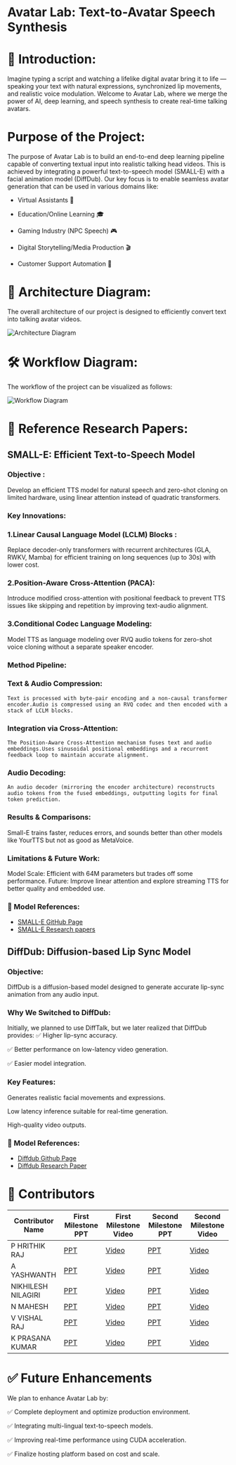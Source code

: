 <p align=center> <h1> Avatar Lab: Text-to-Avatar Speech Synthesis </h1> </p>


# 🚀 Introduction:
Imagine typing a script and watching a lifelike digital avatar bring it to life — speaking your text with natural expressions,
synchronized lip movements, and realistic voice modulation.
Welcome to Avatar Lab, where we merge the power of AI, deep learning, and speech synthesis to create real-time talking avatars.


# Purpose of the Project:
The purpose of Avatar Lab is to build an end-to-end deep learning pipeline capable of converting textual input into realistic talking head videos. This is achieved by integrating a powerful text-to-speech model (SMALL-E) with a facial animation model (DiffDub).
Our key focus is to enable seamless avatar generation that can be used in various domains like:

* Virtual Assistants 🚀

* Education/Online Learning 🎓

* Gaming Industry (NPC Speech) 🎮

* Digital Storytelling/Media Production 🎬

* Customer Support Automation 💬


# 🎨 Architecture Diagram:
The overall architecture of our project is designed to efficiently convert text into talking avatar videos.

![Architecture Diagram](./assests/images/Architecture_diagram.png)
# 🛠 Workflow Diagram:

The workflow of the project can be visualized as follows:

![Workflow Diagram](/assests/images/Workflow_diagram.png)

# 📜 Reference Research Papers:

## SMALL-E: Efficient Text-to-Speech Model
### Objective :
Develop an efficient TTS model for natural speech and zero-shot cloning on limited hardware, using linear attention instead of quadratic transformers.
### Key Innovations:
### 1.Linear Causal Language Model (LCLM) Blocks :
  Replace decoder-only transformers with recurrent architectures (GLA, RWKV, Mamba) for efficient training on long sequences (up to 30s) with lower cost.

### 2.Position-Aware Cross-Attention (PACA):
  Introduce modified cross-attention with positional feedback to prevent TTS issues like skipping and repetition by improving text-audio alignment.

### 3.Conditional Codec Language Modeling:
 Model TTS as language modeling over RVQ audio tokens for zero-shot voice cloning without a separate speaker encoder.

### Method Pipeline:
### Text & Audio Compression: 
    Text is processed with byte-pair encoding and a non-causal transformer encoder.Audio is compressed using an RVQ codec and then encoded with a stack of LCLM blocks.
### Integration via Cross-Attention:
    The Position-Aware Cross-Attention mechanism fuses text and audio embeddings.Uses sinusoidal positional embeddings and a recurrent feedback loop to maintain accurate alignment.
### Audio Decoding:
    An audio decoder (mirroring the encoder architecture) reconstructs audio tokens from the fused embeddings, outputting logits for final token prediction.

### Results & Comparisons:
Small-E trains faster, reduces errors, and sounds better than other models like YourTTS but not as good as MetaVoice.

### Limitations & Future Work:
Model Scale: Efficient with 64M parameters but trades off some performance.
Future: Improve linear attention and explore streaming TTS for better quality and embedded use.

### 📁 Model References:
- [SMALL-E GitHub Page](https://github.com/theodorblackbird/lina-speech)
- [SMALL-E Research papers](https://arxiv.org/pdf/2406.04467)

## DiffDub: Diffusion-based Lip Sync Model
### Objective:
DiffDub is a diffusion-based model designed to generate accurate lip-sync animation from any audio input.
### Why We Switched to DiffDub:
Initially, we planned to use DiffTalk, but we later realized that DiffDub provides:
✅ Higher lip-sync accuracy.

✅ Better performance on low-latency video generation.

✅ Easier model integration.

### Key Features:
Generates realistic facial movements and expressions.

Low latency inference suitable for real-time generation.

High-quality video outputs.

### 📁 Model References:
- [Diffdub Github Page](https://github.com/liutaocode/DiffDub)
- [Diffdub Research Paper](https://arxiv.org/pdf/2311.01811)

# 👥 Contributors

| Contributor Name | First Milestone PPT | First Milestone Video | Second Milestone PPT | Second Milestone Video |
|------------------|--------------------|-----------------------|----------------------|------------------------|
| P HRITHIK RAJ | [PPT](assests/presentations/mileStone-1/HRITHIK/✨AI%20·%20AI%20Avatars_%20Transforming%20Text%20to%20Video.pdf) | [Video](https://youtu.be/-5II5I0m4bY) | [PPT](assests/presentations/mileStone-2/HRITHIK/Avatar-Lab-Final-Presentation.pdf) | [Video](https://youtu.be/cqQ-ZUpZ1sQ) |
| A YASHWANTH | [PPT](assests/presentations/mileStone-1/YAsHWANTH/Avatar%20lab.pdf) | [Video](https://youtu.be/FT2L9GiezVY) | [PPT](assests/presentations/mileStone-2/YASHWANTH/AVATAR-LAB.pdf) | [Video](https://youtu.be/-QRKHvKZqNc?si=oiZKHnSNAHOMjJwF)|
| NIKHILESH NILAGIRI | [PPT](/assests/presentations/mileStone-1/NIKHILESH/nikhilesh_m1.pdf) | [Video](https://youtu.be/lFoVxP5mgVU) | [PPT](/assests/presentations/mileStone-2/NIKHILESH/nikhilesh_m2.pdf) | [Video]( https://youtu.be/Q-7GzEw8D5s) |
| N MAHESH | [PPT](/assests/presentations/mileStone-1/MAHESH/mahesh.pdf) | [Video](https://youtu.be/wXBeMU6vFlQ) | [PPT](/assests/presentations/mileStone-2/MAHESH/Avatar%20Lab%20ms2.pdf) | [Video](https://youtu.be/a1WBLwN1LWs?feature=shared) |
| V VISHAL RAJ | [PPT](/assests/presentations/mileStone-1/VISHAL%20RAJ/vishal%20m1.pdf) | [Video](https://www.youtube.com/watch?v=RifoTDsPQGs) | [PPT](/assests/presentations/mileStone-2/VISHAL%20RAJ/vishal%20m2.pdf) | [Video](https://youtu.be/YLtXlmWXxPE) |
| K PRASANA KUMAR | [PPT](/assests/presentations/mileStone-1/PRASANA/prasanna%20m1.pdf) | [Video](https://www.youtube.com/watch?v=FH7-hDgiRYQ) | [PPT](/assests/presentations/mileStone-2/PRASANA%20/prasanna%20m2.pdf) | [Video](https://www.youtube.com/watch?v=iKzjnD208Sk) |



# ✅ Future Enhancements
We plan to enhance Avatar Lab by:

✅ Complete deployment and optimize production environment.

✅ Integrating multi-lingual text-to-speech models.

✅ Improving real-time performance using CUDA acceleration.

✅ Finalize hosting platform based on cost and scale.


